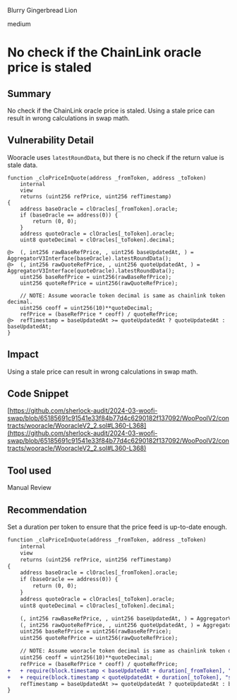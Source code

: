 Blurry Gingerbread Lion

medium

# No check if the ChainLink oracle price is staled

## Summary

No check if the ChainLink oracle price is staled. Using a stale price can result in wrong calculations in swap math.

## Vulnerability Detail

Wooracle uses `latestRoundData`, but there is no check if the return value is stale data.

```solidity
function _cloPriceInQuote(address _fromToken, address _toToken)
    internal
    view
    returns (uint256 refPrice, uint256 refTimestamp)
{
    address baseOracle = clOracles[_fromToken].oracle;
    if (baseOracle == address(0)) {
        return (0, 0);
    }
    address quoteOracle = clOracles[_toToken].oracle;
    uint8 quoteDecimal = clOracles[_toToken].decimal;

@>  (, int256 rawBaseRefPrice, , uint256 baseUpdatedAt, ) = AggregatorV3Interface(baseOracle).latestRoundData();
@>  (, int256 rawQuoteRefPrice, , uint256 quoteUpdatedAt, ) = AggregatorV3Interface(quoteOracle).latestRoundData();
    uint256 baseRefPrice = uint256(rawBaseRefPrice);
    uint256 quoteRefPrice = uint256(rawQuoteRefPrice);

    // NOTE: Assume wooracle token decimal is same as chainlink token decimal.
    uint256 ceoff = uint256(10)**quoteDecimal;
    refPrice = (baseRefPrice * ceoff) / quoteRefPrice;
@>  refTimestamp = baseUpdatedAt >= quoteUpdatedAt ? quoteUpdatedAt : baseUpdatedAt;
}
```

## Impact

Using a stale price can result in wrong calculations in swap math.

## Code Snippet

[https://github.com/sherlock-audit/2024-03-woofi-swap/blob/65185691c91541e33f84b77d4c6290182f137092/WooPoolV2/contracts/wooracle/WooracleV2_2.sol#L360-L368](https://github.com/sherlock-audit/2024-03-woofi-swap/blob/65185691c91541e33f84b77d4c6290182f137092/WooPoolV2/contracts/wooracle/WooracleV2_2.sol#L360-L368)

## Tool used

Manual Review

## Recommendation

Set a duration per token to ensure that the price feed is up-to-date enough.

```diff
function _cloPriceInQuote(address _fromToken, address _toToken)
    internal
    view
    returns (uint256 refPrice, uint256 refTimestamp)
{
    address baseOracle = clOracles[_fromToken].oracle;
    if (baseOracle == address(0)) {
        return (0, 0);
    }
    address quoteOracle = clOracles[_toToken].oracle;
    uint8 quoteDecimal = clOracles[_toToken].decimal;

    (, int256 rawBaseRefPrice, , uint256 baseUpdatedAt, ) = AggregatorV3Interface(baseOracle).latestRoundData();
    (, int256 rawQuoteRefPrice, , uint256 quoteUpdatedAt, ) = AggregatorV3Interface(quoteOracle).latestRoundData();
    uint256 baseRefPrice = uint256(rawBaseRefPrice);
    uint256 quoteRefPrice = uint256(rawQuoteRefPrice);

    // NOTE: Assume wooracle token decimal is same as chainlink token decimal.
    uint256 ceoff = uint256(10)**quoteDecimal;
    refPrice = (baseRefPrice * ceoff) / quoteRefPrice;
+   + require(block.timestamp < baseUpdatedAt + duration[_fromToken], "stale price");
+   + require(block.timestamp < quoteUpdatedAt + duration[_toToken], "stale price");
    refTimestamp = baseUpdatedAt >= quoteUpdatedAt ? quoteUpdatedAt : baseUpdatedAt;
}
```